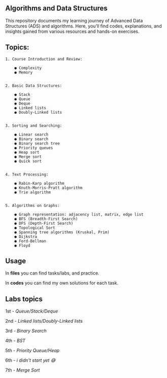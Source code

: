 ## **Algorithms and Data Structures**
This repository documents my learning journey of Advanced Data Structures (ADS) and algorithms. Here, you'll find codes, explanations, and insights gained from various resources and hands-on exercises.

## **Topics:**
    1. Course Introduction and Review:
   
        ● Complexity
        ● Memory

  
    2. Basic Data Structures:

        ● Stack
        ● Queue
        ● Deque
        ● Linked lists
        ● Doubly-Linked lists

        
    3. Sorting and Searching:

        ● Linear search
        ● Binary search
        ● Binary search tree
        ● Priority queues
        ● Heap sort
        ● Merge sort
        ● Quick sort


    4. Text Processing:

        ● Rabin-Karp algorithm
        ● Knuth-Morris-Pratt algorithm
        ● Trie algorithm

    
    5. Algorithms on Graphs:

        ● Graph representation: adjacency list, matrix, edge list
        ● BFS (Breadth-First Search)
        ● DFS (Depth-First Search)
        ● Topological Sort
        ● Spanning tree algorithms (Kruskal, Prim)
        ● Dijkstra
        ● Ford-Bellman
        ● Floyd

## **Usage**

  In **files** you can find tasks/labs, and practice.

  In **codes** you can find my own solutions for each task.


## **Labs topics**

1st - *Queue/Stack/Deque*

2nd - *Linked lists/Doubly-Linked lists*

3rd - *Binary Search*

4th - *BST*

5th - *Priority Queue/Heap*

6th - *i didn't start yet 😅*

7th - *Merge Sort*
